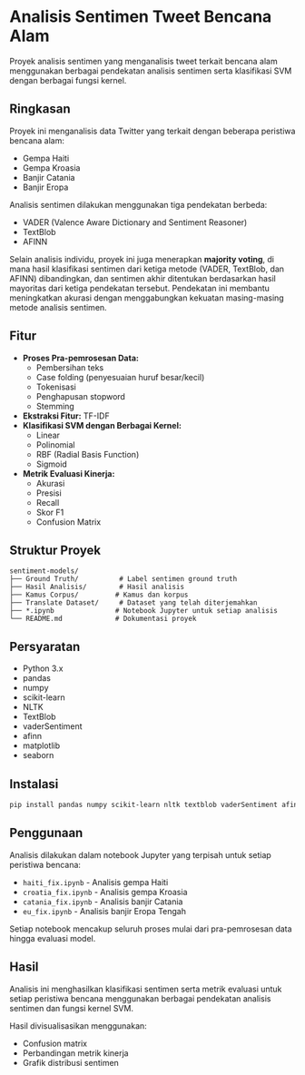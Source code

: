 # Analisis Sentimen Tweet Bencana Alam

Proyek analisis sentimen yang menganalisis tweet terkait bencana alam menggunakan berbagai pendekatan analisis sentimen serta klasifikasi SVM dengan berbagai fungsi kernel.

## Ringkasan

Proyek ini menganalisis data Twitter yang terkait dengan beberapa peristiwa bencana alam:

- Gempa Haiti 
- Gempa Kroasia
- Banjir Catania
- Banjir Eropa

Analisis sentimen dilakukan menggunakan tiga pendekatan berbeda:
- VADER (Valence Aware Dictionary and Sentiment Reasoner)
- TextBlob
- AFINN

Selain analisis individu, proyek ini juga menerapkan **majority voting**, di mana hasil klasifikasi sentimen dari ketiga metode (VADER, TextBlob, dan AFINN) dibandingkan, dan sentimen akhir ditentukan berdasarkan hasil mayoritas dari ketiga pendekatan tersebut. Pendekatan ini membantu meningkatkan akurasi dengan menggabungkan kekuatan masing-masing metode analisis sentimen.

## Fitur

- **Proses Pra-pemrosesan Data:**
  - Pembersihan teks
  - Case folding (penyesuaian huruf besar/kecil)
  - Tokenisasi
  - Penghapusan stopword
  - Stemming
- **Ekstraksi Fitur:** TF-IDF
- **Klasifikasi SVM dengan Berbagai Kernel:**
  - Linear
  - Polinomial
  - RBF (Radial Basis Function)  
  - Sigmoid
- **Metrik Evaluasi Kinerja:**
  - Akurasi
  - Presisi
  - Recall
  - Skor F1
  - Confusion Matrix

## Struktur Proyek

```
sentiment-models/
├── Ground Truth/          # Label sentimen ground truth
├── Hasil Analisis/        # Hasil analisis
├── Kamus Corpus/         # Kamus dan korpus
├── Translate Dataset/     # Dataset yang telah diterjemahkan
├── *.ipynb               # Notebook Jupyter untuk setiap analisis
└── README.md             # Dokumentasi proyek
```

## Persyaratan

- Python 3.x
- pandas
- numpy  
- scikit-learn
- NLTK
- TextBlob
- vaderSentiment
- afinn
- matplotlib
- seaborn

## Instalasi

```bash
pip install pandas numpy scikit-learn nltk textblob vaderSentiment afinn matplotlib seaborn
```

## Penggunaan

Analisis dilakukan dalam notebook Jupyter yang terpisah untuk setiap peristiwa bencana:

- `haiti_fix.ipynb` - Analisis gempa Haiti
- `croatia_fix.ipynb` - Analisis gempa Kroasia
- `catania_fix.ipynb` - Analisis banjir Catania
- `eu_fix.ipynb` - Analisis banjir Eropa Tengah

Setiap notebook mencakup seluruh proses mulai dari pra-pemrosesan data hingga evaluasi model.

## Hasil

Analisis ini menghasilkan klasifikasi sentimen serta metrik evaluasi untuk setiap peristiwa bencana menggunakan berbagai pendekatan analisis sentimen dan fungsi kernel SVM.

Hasil divisualisasikan menggunakan:

- Confusion matrix
- Perbandingan metrik kinerja
- Grafik distribusi sentimen
